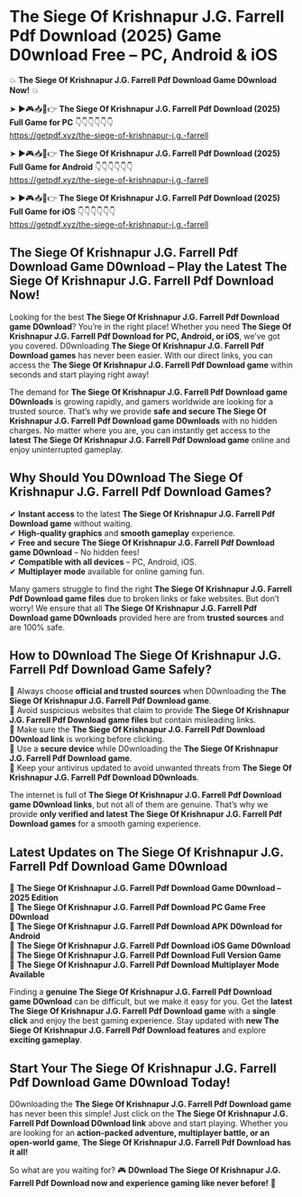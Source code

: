 # The Siege Of Krishnapur J.G. Farrell Pdf Download (2025) Game D0wnload Free – PC, Android & iOS

💥 **The Siege Of Krishnapur J.G. Farrell Pdf Download Game D0wnload Now!** 💥  

➤ ►🎮📥📱👉 **The Siege Of Krishnapur J.G. Farrell Pdf Download (2025) Full Game for PC** 👇👇👇👇👇👇  
https://getpdf.xyz/the-siege-of-krishnapur-j.g.-farrell  

➤ ►🎮📥📱👉 **The Siege Of Krishnapur J.G. Farrell Pdf Download (2025) Full Game for Android** 👇👇👇👇👇👇  
https://getpdf.xyz/the-siege-of-krishnapur-j.g.-farrell  

➤ ►🎮📥📱👉 **The Siege Of Krishnapur J.G. Farrell Pdf Download (2025) Full Game for iOS** 👇👇👇👇👇👇  
https://getpdf.xyz/the-siege-of-krishnapur-j.g.-farrell  

## The Siege Of Krishnapur J.G. Farrell Pdf Download Game D0wnload – Play the Latest The Siege Of Krishnapur J.G. Farrell Pdf Download Now!

Looking for the best **The Siege Of Krishnapur J.G. Farrell Pdf Download game D0wnload**? You’re in the right place! Whether you need **The Siege Of Krishnapur J.G. Farrell Pdf Download for PC, Android, or iOS**, we’ve got you covered. D0wnloading **The Siege Of Krishnapur J.G. Farrell Pdf Download games** has never been easier. With our direct links, you can access the **The Siege Of Krishnapur J.G. Farrell Pdf Download game** within seconds and start playing right away!  

The demand for **The Siege Of Krishnapur J.G. Farrell Pdf Download game D0wnloads** is growing rapidly, and gamers worldwide are looking for a trusted source. That’s why we provide **safe and secure The Siege Of Krishnapur J.G. Farrell Pdf Download game D0wnloads** with no hidden charges. No matter where you are, you can instantly get access to the **latest The Siege Of Krishnapur J.G. Farrell Pdf Download game** online and enjoy uninterrupted gameplay.  

## **Why Should You D0wnload The Siege Of Krishnapur J.G. Farrell Pdf Download Games?**  

✔ **Instant access** to the latest **The Siege Of Krishnapur J.G. Farrell Pdf Download game** without waiting.  
✔ **High-quality graphics** and **smooth gameplay** experience.  
✔ **Free and secure The Siege Of Krishnapur J.G. Farrell Pdf Download game D0wnload** – No hidden fees!  
✔ **Compatible with all devices** – PC, Android, iOS.  
✔ **Multiplayer mode** available for online gaming fun.  

Many gamers struggle to find the right **The Siege Of Krishnapur J.G. Farrell Pdf Download game files** due to broken links or fake websites. But don’t worry! We ensure that all **The Siege Of Krishnapur J.G. Farrell Pdf Download game D0wnloads** provided here are from **trusted sources** and are 100% safe.  

## **How to D0wnload The Siege Of Krishnapur J.G. Farrell Pdf Download Game Safely?**  

📌 Always choose **official and trusted sources** when D0wnloading the **The Siege Of Krishnapur J.G. Farrell Pdf Download game**.  
📌 Avoid suspicious websites that claim to provide **The Siege Of Krishnapur J.G. Farrell Pdf Download game files** but contain misleading links.  
📌 Make sure the **The Siege Of Krishnapur J.G. Farrell Pdf Download D0wnload link** is working before clicking.  
📌 Use a **secure device** while D0wnloading the **The Siege Of Krishnapur J.G. Farrell Pdf Download game**.  
📌 Keep your antivirus updated to avoid unwanted threats from **The Siege Of Krishnapur J.G. Farrell Pdf Download D0wnloads**.  

The internet is full of **The Siege Of Krishnapur J.G. Farrell Pdf Download game D0wnload links**, but not all of them are genuine. That’s why we provide **only verified and latest The Siege Of Krishnapur J.G. Farrell Pdf Download games** for a smooth gaming experience.  

## **Latest Updates on The Siege Of Krishnapur J.G. Farrell Pdf Download Game D0wnload**  

🔹 **The Siege Of Krishnapur J.G. Farrell Pdf Download Game D0wnload – 2025 Edition**  
🔹 **The Siege Of Krishnapur J.G. Farrell Pdf Download PC Game Free D0wnload**  
🔹 **The Siege Of Krishnapur J.G. Farrell Pdf Download APK D0wnload for Android**  
🔹 **The Siege Of Krishnapur J.G. Farrell Pdf Download iOS Game D0wnload**  
🔹 **The Siege Of Krishnapur J.G. Farrell Pdf Download Full Version Game**  
🔹 **The Siege Of Krishnapur J.G. Farrell Pdf Download Multiplayer Mode Available**  

Finding a **genuine The Siege Of Krishnapur J.G. Farrell Pdf Download game D0wnload** can be difficult, but we make it easy for you. Get the **latest The Siege Of Krishnapur J.G. Farrell Pdf Download game** with a **single click** and enjoy the best gaming experience. Stay updated with **new The Siege Of Krishnapur J.G. Farrell Pdf Download features** and explore **exciting gameplay**.  

## **Start Your The Siege Of Krishnapur J.G. Farrell Pdf Download Game D0wnload Today!**  

D0wnloading the **The Siege Of Krishnapur J.G. Farrell Pdf Download game** has never been this simple! Just click on the **The Siege Of Krishnapur J.G. Farrell Pdf Download D0wnload link** above and start playing. Whether you are looking for an **action-packed adventure, multiplayer battle, or an open-world game**, **The Siege Of Krishnapur J.G. Farrell Pdf Download has it all!**  

So what are you waiting for? 🎮 **D0wnload The Siege Of Krishnapur J.G. Farrell Pdf Download now and experience gaming like never before!** 🚀  
